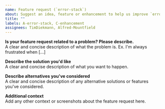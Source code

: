 ```yaml
---
name: Feature request (`error-stack`)
about: Suggest an idea, feature or enhancement to help us improve `error-stack`
title: ""
labels: A-error-stack, C-enhancement
assignees: TimDiekmann, Alfred-Mountfield
---
```


**Is your feature request related to a problem? Please describe.**  
A clear and concise description of what the problem is. Ex. I'm always frustrated when [...]

**Describe the solution you'd like**  
A clear and concise description of what you want to happen.

**Describe alternatives you've considered**  
A clear and concise description of any alternative solutions or features you've considered.

**Additional context**  
Add any other context or screenshots about the feature request here.
